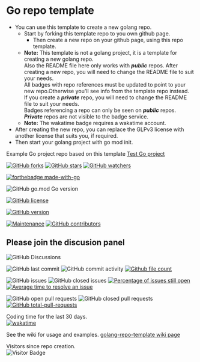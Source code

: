 # Go repo template
- You can use this template to create a new golang repo.
  - Start by forking this template repo to you own github page.
    - Then create a new repo on your github page, using this repo template.
  - __Note:__ This template is not a golang project, it is a template for creating a new golang repo.</br>
  Also the README file here only works with ___public___ repos.
  After creating a new repo, you will need to change the README file to suit your needs.</br>
  All badges with repo references must be updated to point to your new repo.Otherwise you'll see info from the template repo instead.</br>
  If you create a ___private___ repo, you will need to change the README file to suit your needs.</br>
  Badges referencing a repo can only be seen on ___public___ repos. ___Private___ repos are not visible to the badge service.
  - __Note:__ The wakatime badge requires a wakatime account.
- After creating the new repo, you can replace the GLPv3 license with another license that suits you, if required.
- Then start your golang project with go mod init.

Example Go project repo based on this template [Test Go project](https://GitHub.com/Lerking/test-go-project)

[![GitHub forks](https://img.shields.io/github/forks/Lerking/golang-repo-template.svg?style=social&label=Fork&maxAge=2592000)](https://GitHub.com/Lerking/golang-repo-template/forks/)
[![GitHub stars](https://img.shields.io/github/stars/Lerking/golang-repo-template.svg?style=social&label=Star&maxAge=2592000)](https://GitHub.com/Lerking/golang-repo-template/stargazers/)
[![GitHub watchers](https://img.shields.io/github/watchers/Lerking/golang-repo-template.svg?style=social&label=Watch&maxAge=2592000)](https://GitHub.com/Lerking/golang-repo-template/watchers/)

[![forthebadge made-with-go](http://ForTheBadge.com/images/badges/made-with-go.svg)](https://go.dev/)

![GitHub go.mod Go version](https://img.shields.io/github/go-mod/go-version/Lerking/golang-repo-template)

[![GitHub license](https://img.shields.io/github/license/Lerking/golang-repo-template.svg)](https://github.com/Lerking/golang-repo-template/blob/master/LICENSE)

[![GitHub version](https://badge.fury.io/gh/Lerking-golang-repo-template.svg)](https://github.com/Lerking/golang-repo-template)

[![Maintenance](https://img.shields.io/badge/Maintained%3F-yes-green.svg)](https://GitHub.com/Lerking/golang-repo-template.github.io/graphs/commit-activity)
[![GitHub contributors](https://img.shields.io/github/contributors/Lerking/golang-repo-template.svg)](https://GitHub.com/Lerking/golang-repo-template/graphs/contributors/)

## Please join the discusion panel</br>
![GitHub Discussions](https://img.shields.io/github/discussions/Lerking/golang-repo-template)

![GitHub last commit](https://img.shields.io/github/last-commit/Lerking/golang-repo-template)
![GitHub commit activity](https://img.shields.io/github/commit-activity/m/Lerking/golang-repo-template)
[![Github file count](https://img.shields.io/github/directory-file-count/Lerking/golang-repo-template)]()

![GitHub issues](https://img.shields.io/github/issues-raw/Lerking/golang-repo-template)
![GitHub closed issues](https://img.shields.io/github/issues-closed-raw/Lerking/golang-repo-template)
[![Percentage of issues still open](http://isitmaintained.com/badge/open/Lerking/golang-repo-template.svg)](http://isitmaintained.com/project/Lerking/golang-repo-template "Percentage of issues still open")
[![Average time to resolve an issue](http://isitmaintained.com/badge/resolution/Lerking/golang-repo-template.svg)](http://isitmaintained.com/project/Lerking/golang-repo-template "Average time to resolve an issue")

![GitHub open pull requests](https://img.shields.io/github/issues-pr-raw/Lerking/golang-repo-template)
![GitHub closed pull requests](https://img.shields.io/github/issues-pr-closed-raw/Lerking/golang-repo-template)
[![GitHub total-pull-requests](https://badgen.net/github/prs/Lerking/golang-repo-template)](https://GitHub.com/Lerking/golang-repo-template/pull)

Coding time for the last 30 days.</br>
[![wakatime](https://wakatime.com/badge/user/d43f2852-fd6f-45b4-b713-558ad18204d4/project/3bf1925d-c859-44af-b2e6-3f53d804d3a0.svg)](https://wakatime.com/badge/user/d43f2852-fd6f-45b4-b713-558ad18204d4/project/3bf1925d-c859-44af-b2e6-3f53d804d3a0)

See the wiki for usage and examples.
[golang-repo-template wiki page](https://github.com/Lerking/golang-repo-template/wiki)

Visitors since repo creation.</br>
![Visitor Badge](https://visitor-badge.laobi.icu/badge?page_id=Lerking.golang-repo-template)